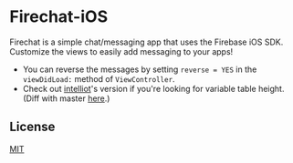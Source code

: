 Firechat-iOS
============

Firechat is a simple chat/messaging app that uses the Firebase iOS SDK. Customize the views to easily
add messaging to your apps!

* You can reverse the messages by setting `reverse = YES` in the `viewDidLoad:` method of `ViewController`.
* Check out [intelliot](https://github.com/intelliot/firechat-ios)'s version if you're looking for variable table height. (Diff with master [here](https://github.com/firebase/firechat-ios/pull/1/files).)

License
-------
[MIT](http://firebase.mit-license.org)
